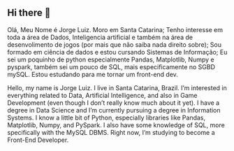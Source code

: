 ## Hi there 👋

Olá, Meu Nome é Jorge Luiz. Moro em Santa Catarina; Tenho interesse em toda a área de Dados, Inteligencia artificial e também na área de desenvolimento de jogos (por mais que não saiba nada direito sobre); Sou formado em ciência de dados e estou cursando Sistemas de Informação; Eu sei um poquinho de python especialmente Pandas, Matplotlib, Numpy e pyspark, também sei um pouco de SQL, mais especificamente no SGBD mySQL. Estou estudando para me tornar um front-end dev.

Hello, my name is Jorge Luiz. I live in Santa Catarina, Brazil. I’m interested in everything related to Data, Artificial Intelligence, and also in Game Development (even though I don’t really know much about it yet). I have a degree in Data Science and I’m currently pursuing a degree in Information Systems. I know a little bit of Python, especially libraries like Pandas, Matplotlib, Numpy, and PySpark. I also have some knowledge of SQL, more specifically with the MySQL DBMS. Right now, I’m studying to become a Front-End Developer.
